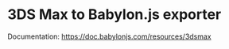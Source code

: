 3DS Max to Babylon.js exporter
==============================

Documentation: https://doc.babylonjs.com/resources/3dsmax






